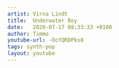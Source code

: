 ```yaml
---
artist: Virna Lindt
title:  Underwater Boy
date:   2020-07-17 08:33:33 +0100
author: Timmo
youtube-url: -OcYQRDPks8
tags: synth-pop
layout: youtube
---
```

